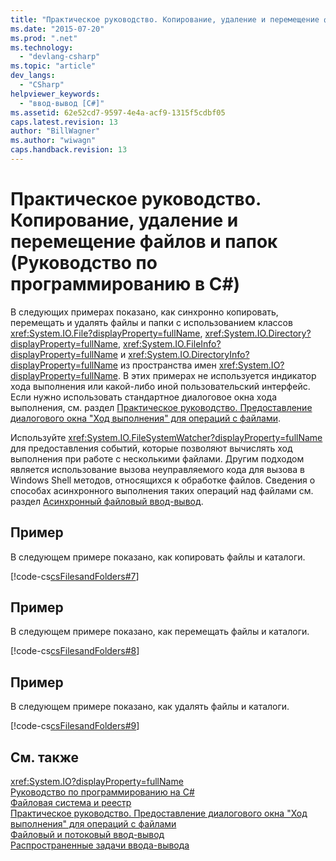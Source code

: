 ```yaml
---
title: "Практическое руководство. Копирование, удаление и перемещение файлов и папок (Руководство по программированию в C#) | Microsoft Docs"
ms.date: "2015-07-20"
ms.prod: ".net"
ms.technology: 
  - "devlang-csharp"
ms.topic: "article"
dev_langs: 
  - "CSharp"
helpviewer_keywords: 
  - "ввод-вывод [C#]"
ms.assetid: 62e52cd7-9597-4e4a-acf9-1315f5cdbf05
caps.latest.revision: 13
author: "BillWagner"
ms.author: "wiwagn"
caps.handback.revision: 13
---
```

# Практическое руководство. Копирование, удаление и перемещение файлов и папок (Руководство по программированию в C#)
В следующих примерах показано, как синхронно копировать, перемещать и удалять файлы и папки с использованием классов <xref:System.IO.File?displayProperty=fullName>, <xref:System.IO.Directory?displayProperty=fullName>, <xref:System.IO.FileInfo?displayProperty=fullName> и <xref:System.IO.DirectoryInfo?displayProperty=fullName> из пространства имен <xref:System.IO?displayProperty=fullName>.  В этих примерах не используется индикатор хода выполнения или какой\-либо иной пользовательский интерфейс.  Если нужно использовать стандартное диалоговое окна хода выполнения, см. раздел [Практическое руководство. Предоставление диалогового окна "Ход выполнения" для операций с файлами](../../../csharp/programming-guide/file-system/how-to-provide-a-progress-dialog-box-for-file-operations.md).  
  
 Используйте <xref:System.IO.FileSystemWatcher?displayProperty=fullName> для предоставления событий, которые позволяют вычислять ход выполнения при работе с несколькими файлами.  Другим подходом является использование вызова неуправляемого кода для вызова в Windows Shell методов, относящихся к обработке файлов.  Сведения о способах асинхронного выполнения таких операций над файлами см. раздел [Асинхронный файловый ввод\-вывод](../Topic/Asynchronous%20File%20I-O.md).  
  
## Пример  
 В следующем примере показано, как копировать файлы и каталоги.  
  
 [!code-cs[csFilesandFolders#7](../../../csharp/programming-guide/file-system/codesnippet/csharp/csFilesFolders/FileIteration.cs#7)]  
  
## Пример  
 В следующем примере показано, как перемещать файлы и каталоги.  
  
 [!code-cs[csFilesandFolders#8](../../../csharp/programming-guide/file-system/codesnippet/csharp/csFilesFolders/FileIteration.cs#8)]  
  
## Пример  
 В следующем примере показано, как удалять файлы и каталоги.  
  
 [!code-cs[csFilesandFolders#9](../../../csharp/programming-guide/file-system/codesnippet/csharp/csFilesFolders/FileIteration.cs#9)]  
  
## См. также  
 <xref:System.IO?displayProperty=fullName>   
 [Руководство по программированию на C\#](../../../csharp/programming-guide/index.md)   
 [Файловая система и реестр](../../../csharp/programming-guide/file-system/file-system-and-the-registry.md)   
 [Практическое руководство. Предоставление диалогового окна "Ход выполнения" для операций с файлами](../../../csharp/programming-guide/file-system/how-to-provide-a-progress-dialog-box-for-file-operations.md)   
 [Файловый и потоковый ввод\-вывод](../Topic/File%20and%20Stream%20I-O.md)   
 [Распространенные задачи ввода\-вывода](../Topic/Common%20I-O%20Tasks.md)